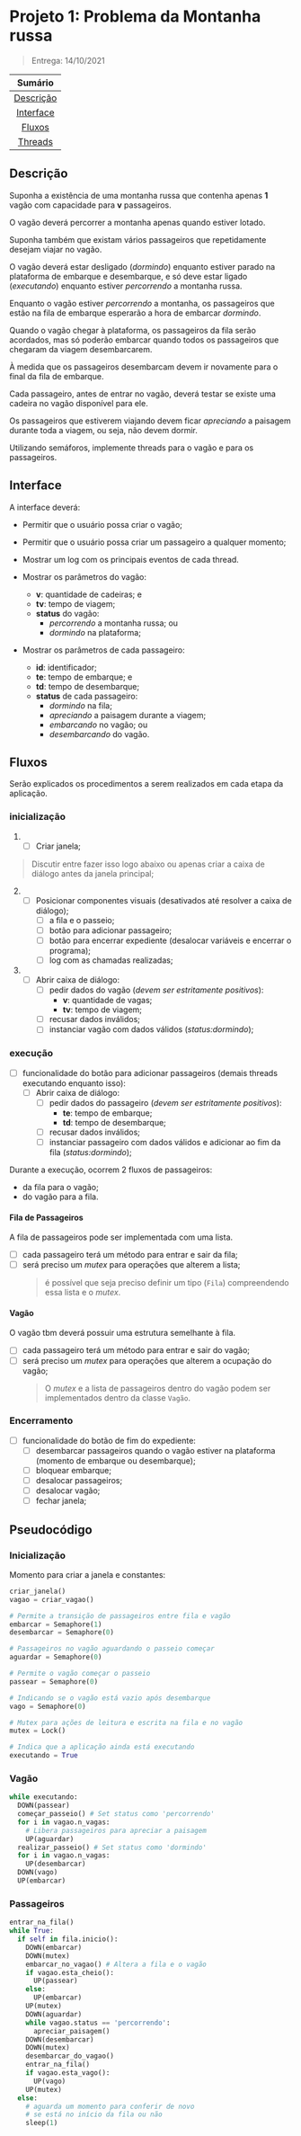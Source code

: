 # Projeto 1: Problema da Montanha russa

> Entrega: 14/10/2021 

<!-- ![gif](./assets/gif_de_funcionamento) -->

|         Sumário          |
| :----------------------: |
| [Descrição](#Descrição)  |
| [Interface](#Interface)  |
|    [Fluxos](#Fluxos)     |
| [Threads](#Pseudocódigo) |

## Descrição

Suponha a existência de uma montanha russa que contenha apenas **1** vagão com capacidade para **v** passageiros.

O vagão deverá percorrer a montanha apenas quando estiver lotado.

Suponha também que existam vários passageiros que repetidamente desejam viajar no vagão.

O vagão deverá estar desligado (_dormindo_) enquanto estiver parado na plataforma de embarque e desembarque, e só deve estar ligado (_executando_) enquanto estiver _percorrendo_ a montanha russa.

Enquanto o vagão estiver _percorrendo_ a montanha, os passageiros que estão na fila de embarque esperarão a hora de embarcar _dormindo_.

Quando o vagão chegar à plataforma, os passageiros da fila serão acordados, mas só poderão embarcar quando todos os passageiros que chegaram da viagem desembarcarem.

À medida que os passageiros desembarcam devem ir novamente para o final da fila de embarque.

Cada passageiro, antes de entrar no vagão, deverá testar se existe uma cadeira no vagão disponível para ele.

Os passageiros que estiverem viajando devem ficar _apreciando_ a paisagem durante toda a viagem, ou seja, não devem dormir.

Utilizando semáforos, implemente threads para o vagão e para os passageiros.

## Interface

A interface deverá: 
- Permitir que o usuário possa criar o vagão;

- Permitir que o usuário possa criar um passageiro a qualquer momento;

- Mostrar um log com os principais eventos de cada thread.

- Mostrar os parâmetros do vagão:
  * **v**: quantidade de cadeiras; e
  * **tv**: tempo de viagem;
  * **status** do vagão:
    - _percorrendo_ a montanha russa; ou
    - _dormindo_ na plataforma;

- Mostrar os parâmetros de cada passageiro:
  * **id**: identificador;
  * **te**: tempo de embarque; e
  * **td**: tempo de desembarque;
  * **status** de cada passageiro:
    - _dormindo_ na fila;
    - _apreciando_ a paisagem durante a viagem;
    - _embarcando_ no vagão; ou
    - _desembarcando_ do vagão.

## Fluxos

Serão explicados os procedimentos a serem realizados em cada etapa da aplicação.

### inicialização

1. - [ ] Criar janela;
  
> Discutir entre fazer isso logo abaixo ou apenas criar a caixa de diálogo antes da janela principal;
2. - [ ] Posicionar componentes visuais (desativados até resolver a caixa de diálogo);
     - [ ] a fila e o passeio;
     - [ ] botão para adicionar passageiro;
     - [ ] botão para encerrar expediente (desalocar variáveis e encerrar o programa);
     - [ ] log com as chamadas realizadas;
  
3. - [ ] Abrir caixa de diálogo:
     - [ ] pedir dados do vagão (_devem ser estritamente positivos_):
       - **v**: quantidade de vagas;
       - **tv**: tempo de viagem;
     - [ ] recusar dados inválidos;
     - [ ] instanciar vagão com dados válidos (_status:dormindo_); 

### execução

- [ ] funcionalidade do botão para adicionar passageiros (demais threads executando enquanto isso):
  - [ ] Abrir caixa de diálogo:
     - [ ] pedir dados do passageiro (_devem ser estritamente positivos_):
       - **te**: tempo de embarque;
       - **td**: tempo de desembarque;
     - [ ] recusar dados inválidos;
     - [ ] instanciar passageiro com dados válidos e adicionar ao fim da fila (_status:dormindo_);

Durante a execução, ocorrem 2 fluxos de passageiros:
- da fila para o vagão;
- do vagão para a fila.

#### Fila de Passageiros

A fila de passageiros pode ser implementada com uma lista.
- [ ] cada passageiro terá um método para entrar e sair da fila;
- [ ] será preciso um _mutex_ para operações que alterem a lista;
  > é possível que seja preciso definir um tipo (`Fila`) compreendendo essa lista e o _mutex_.

#### Vagão

O vagão tbm deverá possuir uma estrutura semelhante à fila.
- [ ] cada passageiro terá um método para entrar e sair do vagão;
- [ ] será preciso um _mutex_ para operações que alterem a ocupação do vagão;
  > O _mutex_ e a lista de passageiros dentro do vagão podem ser implementados dentro da classe `Vagão`.

### Encerramento

- [ ] funcionalidade do botão de fim do expediente:
  - [ ] desembarcar passageiros quando o vagão estiver na plataforma (momento de embarque ou desembarque);
  - [ ] bloquear embarque;
  - [ ] desalocar passageiros;
  - [ ] desalocar vagão;
  - [ ] fechar janela;

## Pseudocódigo

### Inicialização

Momento para criar a janela e constantes:
```Python
criar_janela()
vagao = criar_vagao()

# Permite a transição de passageiros entre fila e vagão
embarcar = Semaphore(1)
desembarcar = Semaphore(0)

# Passageiros no vagão aguardando o passeio começar
aguardar = Semaphore(0)

# Permite o vagão começar o passeio
passear = Semaphore(0)

# Indicando se o vagão está vazio após desembarque
vago = Semaphore(0)

# Mutex para ações de leitura e escrita na fila e no vagão
mutex = Lock()

# Indica que a aplicação ainda está executando
executando = True
```

### Vagão

```Python
while executando:
  DOWN(passear)
  começar_passeio() # Set status como 'percorrendo'
  for i in vagao.n_vagas:
    # Libera passageiros para apreciar a paisagem
    UP(aguardar)
  realizar_passeio() # Set status como 'dormindo'
  for i in vagao.n_vagas:
    UP(desembarcar)
  DOWN(vago) 
  UP(embarcar)
```

### Passageiros

```Python
entrar_na_fila()
while True:
  if self in fila.inicio():
    DOWN(embarcar)
    DOWN(mutex)
    embarcar_no_vagao() # Altera a fila e o vagão
    if vagao.esta_cheio():
      UP(passear)
    else:
      UP(embarcar)
    UP(mutex)
    DOWN(aguardar)
    while vagao.status == 'percorrendo':
      apreciar_paisagem()
    DOWN(desembarcar)
    DOWN(mutex)
    desembarcar_do_vagao()
    entrar_na_fila()
    if vagao.esta_vago():
      UP(vago)
    UP(mutex)
  else:
    # aguarda um momento para conferir de novo
    # se está no início da fila ou não
    sleep(1)
```
